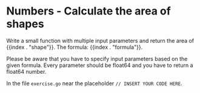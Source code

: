# Numbers - Calculate the area of shapes

Write a small function with multiple input parameters and return the area of {{index . "shape"}}. The formula: {{index . "formula"}}.

Please be aware that you have to specify input parameters based on the given formula. Every parameter should be float64 and you have to return a float64 number.

In the file `exercise.go` near the placeholder `// INSERT YOUR CODE HERE`.